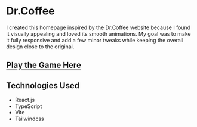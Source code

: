# Dr.Coffee 

I created this homepage inspired by the Dr.Coffee website because I found it visually appealing and loved its smooth animations. My goal was to make it fully responsive and add a few minor tweaks while keeping the overall design close to the original.

## [Play the Game Here](https://mandanad.github.io/hangman/)

## Technologies Used

- React.js
- TypeScript
- Vite
- Tailwindcss 
